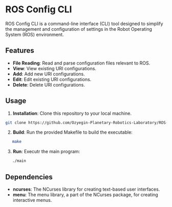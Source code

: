 # ROS Config CLI

ROS Config CLI is a command-line interface (CLI) tool designed to simplify the management and configuration of settings in the Robot Operating System (ROS) environment.

## Features

- **File Reading**: Read and parse configuration files relevant to ROS.
- **View**: View existing URI configurations.
- **Add**: Add new URI configurations.
- **Edit**: Edit existing URI configurations.
- **Delete**: Delete URI configurations.

## Usage

1. **Installation**: Clone this repository to your local machine.
```bash
git clone https://github.com/Ozyegin-Planetary-Robotics-Laboratory/ROS-Config-CLI.git
```

2. **Build**: Run the provided Makefile to build the executable:
```bash
   make
```
3. **Run**: Executr the main program:
```bash
   ./main
```

## Dependencies

- **ncurses**: The NCurses library for creating text-based user interfaces.
- **menu**: The menu library, a part of the NCurses package, for creating interactive menus.


